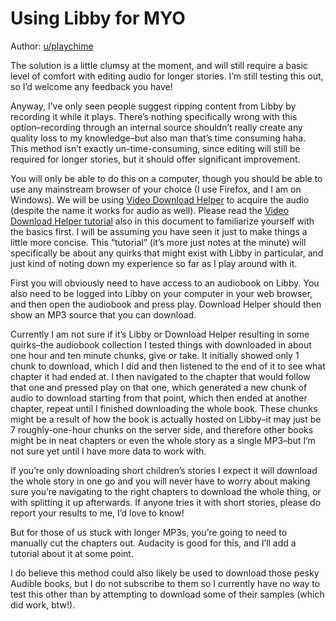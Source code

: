 # Using Libby for MYO

Author: [u/playchime](https://www.reddit.com/u/playchime)

The solution is a little clumsy at the moment, and will still require a basic level of comfort with editing audio for longer stories. I’m still testing this out, so I’d welcome any feedback you have!  

Anyway, I’ve only seen people suggest ripping content from Libby by recording it while it plays. There’s nothing specifically wrong with this option–recording through an internal source shouldn’t really create any quality loss to my knowledge–but also man that’s time consuming haha. This method isn’t exactly un-time-consuming, since editing will still be required for longer stories, but it should offer significant improvement. 

You will only be able to do this on a computer, though you should be able to use any mainstream browser of your choice (I use Firefox, and I am on Windows). We will be using [Video Download Helper](https://www.downloadhelper.net/) to acquire the audio (despite the name it works for audio as well). Please read the [Video Download Helper tutorial](https://docs.google.com/document/d/1tIgOfJIKQv1wiuCZR37_k0wjohjraodcsZrLAhdvqqc/edit?tab=t.0#heading=h.wwc0u0r048q1) also in this document to familiarize yourself with the basics first. I will be assuming you have seen it just to make things a little more concise. This “tutorial” (it’s more just notes at the minute) will specifically be about any quirks that might exist with Libby in particular, and just kind of noting down my experience so far as I play around with it. 

First you will obviously need to have access to an audiobook on Libby. You also need to be logged into Libby on your computer in your web browser, and then open the audiobook and press play. Download Helper should then show an MP3 source that you can download.

Currently I am not sure if it’s Libby or Download Helper resulting in some quirks–the audiobook collection I tested things with downloaded in about one hour and ten minute chunks, give or take. It initially showed only 1 chunk to download, which I did and then listened to the end of it to see what chapter it had ended at. I then navigated to the chapter that would follow that one and pressed play on that one, which generated a new chunk of audio to download starting from that point, which then ended at another chapter, repeat until I finished downloading the whole book. These chunks might be a result of how the book is actually hosted on Libby–it may just be 7 roughly-one-hour chunks on the server side, and therefore other books might be in neat chapters or even the whole story as a single MP3–but I’m not sure yet until I have more data to work with.  

If you’re only downloading short children’s stories I expect it will download the whole story in one go and you will never have to worry about making sure you’re navigating to the right chapters to download the whole thing, or with splitting it up afterwards. If anyone tries it with short stories, please do report your results to me, I’d love to know!

But for those of us stuck with longer MP3s, you’re going to need to manually cut the chapters out. Audacity is good for this, and I’ll add a tutorial about it at some point.
  
I do believe this method could also likely be used to download those pesky Audible books, but I do not subscribe to them so I currently have no way to test this other than by attempting to download some of their samples (which did work, btw!).